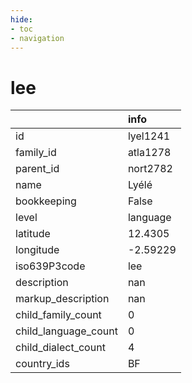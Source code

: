 ```yaml
---
hide:
- toc
- navigation
---
```

# lee
|                      | info     |
|:---------------------|:---------|
| id                   | lyel1241 |
| family_id            | atla1278 |
| parent_id            | nort2782 |
| name                 | Lyélé    |
| bookkeeping          | False    |
| level                | language |
| latitude             | 12.4305  |
| longitude            | -2.59229 |
| iso639P3code         | lee      |
| description          | nan      |
| markup_description   | nan      |
| child_family_count   | 0        |
| child_language_count | 0        |
| child_dialect_count  | 4        |
| country_ids          | BF       |